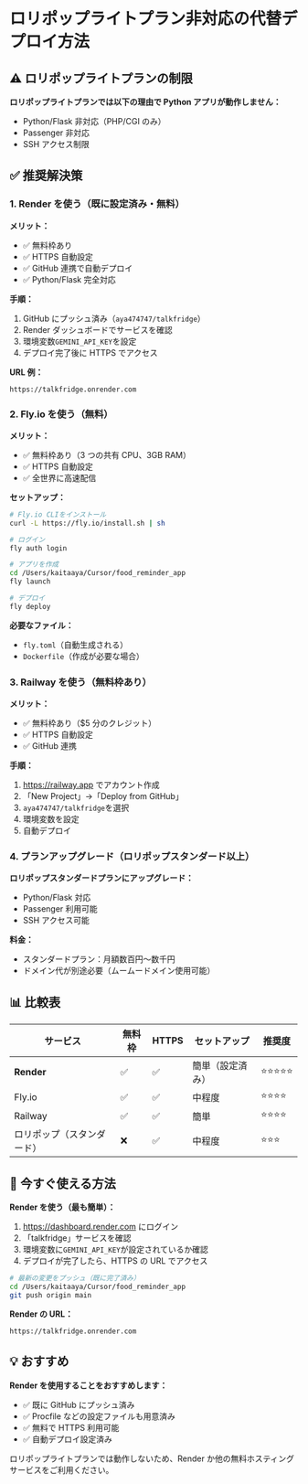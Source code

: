 # ロリポップライトプラン非対応の代替デプロイ方法

## ⚠️ ロリポップライトプランの制限

**ロリポップライトプランでは以下の理由で Python アプリが動作しません：**

- Python/Flask 非対応（PHP/CGI のみ）
- Passenger 非対応
- SSH アクセス制限

## ✅ 推奨解決策

### 1. Render を使う（既に設定済み・無料）

**メリット：**

- ✅ 無料枠あり
- ✅ HTTPS 自動設定
- ✅ GitHub 連携で自動デプロイ
- ✅ Python/Flask 完全対応

**手順：**

1. GitHub にプッシュ済み（`aya474747/talkfridge`）
2. Render ダッシュボードでサービスを確認
3. 環境変数`GEMINI_API_KEY`を設定
4. デプロイ完了後に HTTPS でアクセス

**URL 例：**

```
https://talkfridge.onrender.com
```

### 2. Fly.io を使う（無料）

**メリット：**

- ✅ 無料枠あり（3 つの共有 CPU、3GB RAM）
- ✅ HTTPS 自動設定
- ✅ 全世界に高速配信

**セットアップ：**

```bash
# Fly.io CLIをインストール
curl -L https://fly.io/install.sh | sh

# ログイン
fly auth login

# アプリを作成
cd /Users/kaitaaya/Cursor/food_reminder_app
fly launch

# デプロイ
fly deploy
```

**必要なファイル：**

- `fly.toml`（自動生成される）
- `Dockerfile`（作成が必要な場合）

### 3. Railway を使う（無料枠あり）

**メリット：**

- ✅ 無料枠あり（$5 分のクレジット）
- ✅ HTTPS 自動設定
- ✅ GitHub 連携

**手順：**

1. https://railway.app でアカウント作成
2. 「New Project」→「Deploy from GitHub」
3. `aya474747/talkfridge`を選択
4. 環境変数を設定
5. 自動デプロイ

### 4. プランアップグレード（ロリポップスタンダード以上）

**ロリポップスタンダードプランにアップグレード：**

- Python/Flask 対応
- Passenger 利用可能
- SSH アクセス可能

**料金：**

- スタンダードプラン：月額数百円〜数千円
- ドメイン代が別途必要（ムームードメイン使用可能）

## 📊 比較表

| サービス                   | 無料枠 | HTTPS | セットアップ     | 推奨度     |
| -------------------------- | ------ | ----- | ---------------- | ---------- |
| **Render**                 | ✅     | ✅    | 簡単（設定済み） | ⭐⭐⭐⭐⭐ |
| Fly.io                     | ✅     | ✅    | 中程度           | ⭐⭐⭐⭐   |
| Railway                    | ✅     | ✅    | 簡単             | ⭐⭐⭐⭐   |
| ロリポップ（スタンダード） | ❌     | ✅    | 中程度           | ⭐⭐⭐     |

## 🎯 今すぐ使える方法

**Render を使う（最も簡単）：**

1. https://dashboard.render.com にログイン
2. 「talkfridge」サービスを確認
3. 環境変数に`GEMINI_API_KEY`が設定されているか確認
4. デプロイが完了したら、HTTPS の URL でアクセス

```bash
# 最新の変更をプッシュ（既に完了済み）
cd /Users/kaitaaya/Cursor/food_reminder_app
git push origin main
```

**Render の URL：**

```
https://talkfridge.onrender.com
```

## 💡 おすすめ

**Render を使用することをおすすめします：**

- ✅ 既に GitHub にプッシュ済み
- ✅ Procfile などの設定ファイルも用意済み
- ✅ 無料で HTTPS 利用可能
- ✅ 自動デプロイ設定済み

ロリポップライトプランでは動作しないため、Render か他の無料ホスティングサービスをご利用ください。

